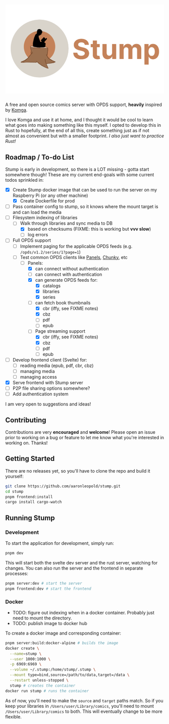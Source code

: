 # ![Stump Icon icon](./.github/images/logo.png)
A free and open source comics server with OPDS support, **heavily** inspired by [Komga](https://github.com/gotson/komga).

I love Komga and use it at home, and I thought it would be cool to learn what goes into making something like this myself. I opted to develop this in Rust to hopefully, at the end of all this, create something just as if not almost as convenient but with a smaller footprint. *I also just want to practice Rust!*

## Roadmap / To-do List

Stump is early in development, so there is a LOT missing - gotta start somewhere though! These are my current end-goals with some current todos sprinkled in:

- [x] Create Stump docker image that can be used to run the server on my Raspberry Pi (or any other machine)
  - [x] Create Dockerfile for prod
- [ ] Pass container config to stump, so it knows where the mount target is and can load the media
- [ ] Filesystem indexing of libraries
  - [ ] Walk through libraries and sync media to DB
    - [x] based on checksums (FIXME: this is working but **vvv slow**)
    - [ ] log errors
- [ ] Full OPDS support
  - [ ] Implement paging for the applicable OPDS feeds (e.g. `/opds/v1.2/series/1?page=1`)
  - [ ] Test common OPDS clients like [Panels](https://panels.app), [Chunky](http://chunkyreader.com/), etc
    - [ ] Panels:
      - [x] can connect without authentication
      - [ ] can connect with authentication
      - [x] can generate OPDS feeds for:
        - [x] catalogs
        - [x] libraries
        - [x] series
      - [ ] can fetch book thumbnails
        - [x] cbr (iffy, see FIXME notes)
        - [x] cbz
        - [ ] pdf
        - [ ] epub
      - [ ] Page streaming support
         - [x] cbr (iffy, see FIXME notes)
         - [x] cbz
         - [ ] pdf
         - [ ] epub
- [ ] Develop frontend client (Svelte) for:
  - [ ] reading media (epub, pdf, cbr, cbz)
  - [ ] managing media
  - [ ] managing access
- [x] Serve frontend with Stump server
- [ ] P2P file sharing options somewhere?
- [ ] Add authentication system

I am very open to suggestions and ideas!

## Contributing

Contributions are very **encouraged** and **welcome**! Please open an issue prior to working on a bug or feature to let me know what you're interested in working on. Thanks!

## Getting Started

There are no releases yet, so you'll have to clone the repo and build it yourself:

```bash
git clone https://github.com/aaronleopold/stump.git
cd stump
pnpm frontend:install
cargo install cargo-watch
```

## Running Stump

### Development

To start the application for development, simply run:

```bash
pnpm dev
```

This will start both the svelte dev server and the rust server, watching for changes. You can also run the server and the frontend in separate processes:

```bash
pnpm server:dev # start the server
pnpm frontend:dev # start the frontend
```

### Docker

- TODO: figure out indexing when in a docker container. Probably just need to mount the directory.
- TODO: publish image to docker hub

To create a docker image and corresponding container:

```bash
pnpm server:build:docker-alpine # builds the image
docker create \
  --name=stump \
  --user 1000:1000 \
  -p 6969:6969 \
  --volume ~/.stump:/home/stump/.stump \
  --mount type=bind,source=/path/to/data,target=/data \
  --restart unless-stopped \
  stump # creates the container
docker run stump # runs the container
```

As of now, you'll need to make the `source` and `target` paths match. So if you keep your libraries in `/Users/user/Library/comics`, you'll need to mount `/Users/user/Library/comics` to both. This will eventually change to be more flexible.